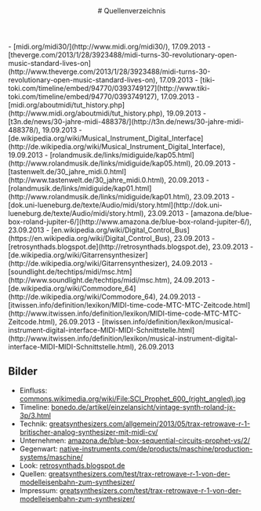 <header markdown="1">
# Quellenverzeichnis <span></span>
</header>

<article markdown="1" class="column3">
- [midi.org/midi30/](http://www.midi.org/midi30/), 17.09.2013
- [theverge.com/2013/1/28/3923488/midi-turns-30-revolutionary-open-music-standard-lives-on](http://www.theverge.com/2013/1/28/3923488/midi-turns-30-revolutionary-open-music-standard-lives-on), 17.09.2013
- [tiki-toki.com/timeline/embed/94770/0393749127](http://www.tiki-toki.com/timeline/embed/94770/0393749127), 17.09.2013
- [midi.org/aboutmidi/tut_history.php](http://www.midi.org/aboutmidi/tut_history.php), 19.09.2013
- [t3n.de/news/30-jahre-midi-488378/](http://t3n.de/news/30-jahre-midi-488378/), 19.09.2013
- [de.wikipedia.org/wiki/Musical_Instrument_Digital_Interface](http://de.wikipedia.org/wiki/Musical_Instrument_Digital_Interface), 19.09.2013
- [rolandmusik.de/links/midiguide/kap05.html](http://www.rolandmusik.de/links/midiguide/kap05.html), 20.09.2013
- [tastenwelt.de/30_jahre_midi.0.html](http://www.tastenwelt.de/30_jahre_midi.0.html), 20.09.2013
- [rolandmusik.de/links/midiguide/kap01.html](http://www.rolandmusik.de/links/midiguide/kap01.html), 23.09.2013
- [dok.uni-lueneburg.de/texte/Audio/midi/story.html](http://dok.uni-lueneburg.de/texte/Audio/midi/story.html), 23.09.2013
- [amazona.de/blue-box-roland-jupiter-6/](http://www.amazona.de/blue-box-roland-jupiter-6/), 23.09.2013
- [en.wikipedia.org/wiki/Digital_Control_Bus](https://en.wikipedia.org/wiki/Digital_Control_Bus), 23.09.2013
- [retrosynthads.blogspot.de](http://retrosynthads.blogspot.de), 23.09.2013
- [de.wikipedia.org/wiki/Gitarrensynthesizer](http://de.wikipedia.org/wiki/Gitarrensynthesizer), 24.09.2013
- [soundlight.de/techtips/midi/msc.htm](http://www.soundlight.de/techtips/midi/msc.htm), 24.09.2013
- [de.wikipedia.org/wiki/Commodore_64](http://de.wikipedia.org/wiki/Commodore_64), 24.09.2013
- [itwissen.info/definition/lexikon/MIDI-time-code-MTC-MTC-Zeitcode.html](http://www.itwissen.info/definition/lexikon/MIDI-time-code-MTC-MTC-Zeitcode.html), 26.09.2013
- [itwissen.info/definition/lexikon/musical-instrument-digital-interface-MIDI-MIDI-Schnittstelle.html](http://www.itwissen.info/definition/lexikon/musical-instrument-digital-interface-MIDI-MIDI-Schnittstelle.html), 26.09.2013

## Bilder
- Einfluss: [commons.wikimedia.org/wiki/File:SCI_Prophet_600_(right_angled).jpg](http://commons.wikimedia.org/wiki/File:SCI_Prophet_600_(right_angled).jpg)
- Timeline: [bonedo.de/artikel/einzelansicht/vintage-synth-roland-jx-3p/3.html](http://www.bonedo.de/artikel/einzelansicht/vintage-synth-roland-jx-3p/3.html)
- Technik: [greatsynthesizers.com/allgemein/2013/05/trax-retrowave-r-1-britischer-analog-synthesizer-mit-midi-cv/](http://greatsynthesizers.com/allgemein/2013/05/trax-retrowave-r-1-britischer-analog-synthesizer-mit-midi-cv/)
- Unternehmen: [amazona.de/blue-box-sequential-circuits-prophet-vs/2/](http://www.amazona.de/blue-box-sequential-circuits-prophet-vs/2/)
- Gegenwart: [native-instruments.com/de/products/maschine/production-systems/maschine/](http://www.native-instruments.com/de/products/maschine/production-systems/maschine/)
- Look: [retrosynthads.blogspot.de](http://retrosynthads.blogspot.de)
- Quellen: [greatsynthesizers.com/test/trax-retrowave-r-1-von-der-modelleisenbahn-zum-synthesizer/](http://greatsynthesizers.com/test/trax-retrowave-r-1-von-der-modelleisenbahn-zum-synthesizer/)
- Impressum: [greatsynthesizers.com/test/trax-retrowave-r-1-von-der-modelleisenbahn-zum-synthesizer/](http://greatsynthesizers.com/test/trax-retrowave-r-1-von-der-modelleisenbahn-zum-synthesizer/)
</article>

<aside markdown="1">

</aside>